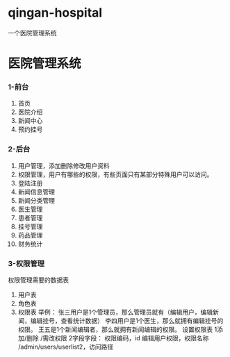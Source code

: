 # qingan-hospital
一个医院管理系统
# 医院管理系统
### 1-前台
1. 首页
2. 医院介绍
3. 新闻中心
4. 预约挂号
### 2-后台
1. 用户管理，添加删除修改用户资料
2. 权限管理，用户有哪些的权限，有些页面只有某部分特殊用户可以访问。
3. 登陆注册
4. 新闻信息管理
5. 新闻分类管理
6. 医生管理
7. 患者管理
8. 挂号管理
9. 药品管理
10. 财务统计
### 3-权限管理
权限管理需要的数据表
1. 用户表
2. 角色表
3. 权限表
举例：
张三用户是1个管理员，那么管理员就有（编辑用户，编辑新闻，编辑挂号，查看统计数据）
李四用户是1个医生，那么就拥有编辑挂号的权限。
王五是1个新闻编辑者，那么就拥有新闻编辑的权限。
设置权限表
1添加/删除 /需改权限
2字段字段：
权限编码，id
编辑用户权限，权限名称
/admin/users/userlist2，访问路径
